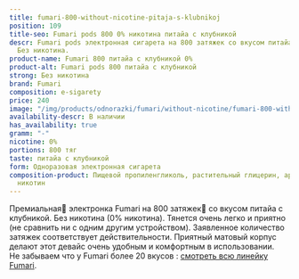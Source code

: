 ```yaml
---
title: fumari-800-without-nicotine-pitaja-s-klubnikoj
position: 109
title-seo: Fumari pods 800 0% никотина питайа с клубникой
descr: Fumari pods электронная сигарета на 800 затяжек со вкусом питайа с клубникой.
  Без никотина.
product-name: Fumari 800 питайа с клубникой 0%
product-alt: Fumari pods 800 питайа с клубникой
strong: Без никотина
brand: Fumari
composition: e-sigarety
price: 240
image: "/img/products/odnorazki/fumari/without-nicotine/fumari-800-without-nicotine-pitaja-s-klubnikoj.png"
availability-descr: В наличии
has_availability: true
gramm: "-"
nicotine: 0%
portions: 800 тяг
taste: питайа с клубникой
form: Одноразовая электронная сигарета
composition-product: Пищевой пропиленгликоль, растительный глицерин, ароматизатор,
  никотин
---
```


Премиальная🥇 электронка Fumari на 800 затяжек💨 со вкусом питайа с клубникой. Без никотина (0% никотина). Тянется очень легко и приятно (не сравнить ни с одним другим устройством). Заявленное количество затяжек соответствует действительности. Приятный матовый корпус делают этот девайс очень удобным и комфортным в использовании.<br>
Не забываем что у Fumari более 20 вкусов : [смотреть всю линейку Fumari](/fumari).